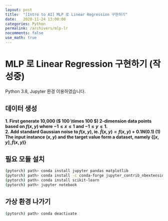```yaml
---
layout: post
title:  "[Intro to AI] MLP 로 Linear Regression 구현하기"
date:   2020-11-24 13:00:00
categories: Python
permalink: /archivers/mlp-lr
nocomments: false
use_math: true 
---
```


# MLP 로 Linear Regression 구현하기 (작성중)

Python 3.8, Jupyter 환경 이용하였습니다.

## 데이터 생성


**1. First generate 10,000 ($ 100 \times 100 $) 2-dimension data points based on $f(x, y)$ where $-1\leq x \leq 1$ and $-1 \leq y \leq 1$.**  
**2. Add standard Gaussian noise to $f(x, y)$, ie. $\hat{f}(x, y)=f(x,y)+0.1N(0. 1)$ (1)**  
**The input instance $(x, y)$ and the target value form a dataset, namely $\left\{[x, y], \hat{f}(x, y)\right\}$**



## 필요 모듈 설치

```bash
(pytorch) path> conda install jupyter pandas matplotlib  
(pytorch) path> conda install -c conda-forge jupyter_contrib_nbextensions   
(pytorch) path> conda install scikit-learn  
(pytorch) path> jupyter notebook  
```

## 가상 환경 나가기

```bash
(pytorch) path> conda deactivate 
```


